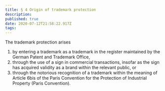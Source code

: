 ```yaml
---
title: § 4 Origin of trademark protection 
description: 
published: true
date: 2020-07-12T21:58:22.917Z
tags: 
---
```


The trademark protection arises
1. by entering a trademark as a trademark in the register maintained by the German Patent and Trademark Office,
2. through the use of a sign in commercial transactions, insofar as the sign has acquired validity as a brand within the relevant public, or
3. through the notorious recognition of a trademark within the meaning of Article 6bis of the Paris Convention for the Protection of Industrial Property (Paris Convention).